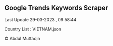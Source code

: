 

## Google Trends Keywords Scraper 
 
Last Update 29-03-2023 , 09:58:44

Country List :
VIETNAM.json



© Abdul Muttaqin 
